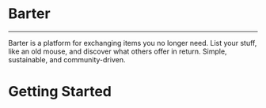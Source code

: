 # Barter

<hr>

Barter is a platform for exchanging items you no longer need. List your stuff, like an old mouse, and discover what others offer in return. Simple, sustainable, and community-driven. 

# Getting Started